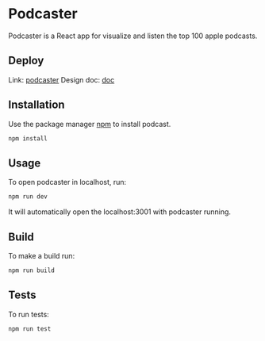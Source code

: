 # Podcaster

Podcaster is a React app for visualize and listen the top 100 apple podcasts.

## Deploy 

Link: [podcaster](https://podcaster-app-71gk.vercel.app/)
Design doc: [doc](https://docs.google.com/document/d/1dUTsLzkkALZ0HtWiiMyxduzmbYryuD5yT8YpkDo1LOI/export?format=pdf)

## Installation

Use the package manager [npm](https://www.npmjs.com/) to install podcast.

```bash
npm install
```

## Usage
To open podcaster in localhost, run:

```bash
npm run dev
```
It will automatically open the localhost:3001 with podcaster running.

## Build
To make a build run:

```bash
npm run build
```

## Tests
To run tests:
```bash
npm run test
```
